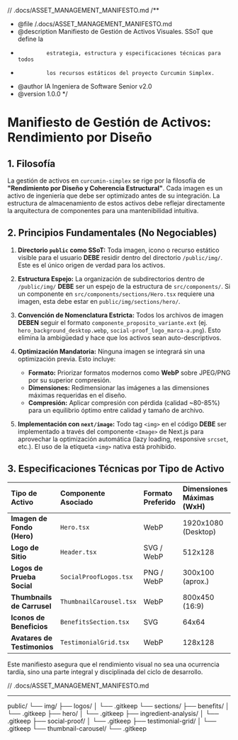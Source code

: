// .docs/ASSET_MANAGEMENT_MANIFESTO.md
/**
 * @file /.docs/ASSET_MANAGEMENT_MANIFESTO.md
 * @description Manifiesto de Gestión de Activos Visuales. SSoT que define la
 *              estrategia, estructura y especificaciones técnicas para todos
 *              los recursos estáticos del proyecto Curcumin Simplex.
 * @author IA Ingeniera de Software Senior v2.0
 * @version 1.0.0
 */

# Manifiesto de Gestión de Activos: Rendimiento por Diseño

## 1. Filosofía

La gestión de activos en `curcumin-simplex` se rige por la filosofía de **"Rendimiento por Diseño y Coherencia Estructural"**. Cada imagen es un activo de ingeniería que debe ser optimizado antes de su integración. La estructura de almacenamiento de estos activos debe reflejar directamente la arquitectura de componentes para una mantenibilidad intuitiva.

## 2. Principios Fundamentales (No Negociables)

1.  **Directorio `public` como SSoT:** Toda imagen, icono o recurso estático visible para el usuario **DEBE** residir dentro del directorio `/public/img/`. Este es el único origen de verdad para los activos.

2.  **Estructura Espejo:** La organización de subdirectorios dentro de `/public/img/` **DEBE** ser un espejo de la estructura de `src/components/`. Si un componente en `src/components/sections/Hero.tsx` requiere una imagen, esta debe estar en `public/img/sections/hero/`.

3.  **Convención de Nomenclatura Estricta:** Todos los archivos de imagen **DEBEN** seguir el formato `componente_proposito_variante.ext` (ej. `hero_background_desktop.webp`, `social-proof_logo_marca-a.png`). Esto elimina la ambigüedad y hace que los activos sean auto-descriptivos.

4.  **Optimización Mandatoria:** Ninguna imagen se integrará sin una optimización previa. Esto incluye:
    *   **Formato:** Priorizar formatos modernos como **WebP** sobre JPEG/PNG por su superior compresión.
    *   **Dimensiones:** Redimensionar las imágenes a las dimensiones máximas requeridas en el diseño.
    *   **Compresión:** Aplicar compresión con pérdida (calidad ~80-85%) para un equilibrio óptimo entre calidad y tamaño de archivo.

5.  **Implementación con `next/image`:** Todo tag `<img>` en el código **DEBE** ser implementado a través del componente `<Image>` de Next.js para aprovechar la optimización automática (lazy loading, responsive `srcset`, etc.). El uso de la etiqueta `<img>` nativa está prohibido.

## 3. Especificaciones Técnicas por Tipo de Activo

| Tipo de Activo | Componente Asociado | Formato Preferido | Dimensiones Máximas (WxH) | Calidad (Compresión) | Nomenclatura Ejemplo |
| :---| :--- | :--- | :--- | :--- | :--- |
| **Imagen de Fondo (Hero)** | `Hero.tsx` | WebP | 1920x1080 (Desktop) | 80% | `hero_background_desktop.webp` |
| **Logo de Sitio** | `Header.tsx` | SVG / WebP | 512x128 | 90% | `header_logo_principal.svg` |
| **Logos de Prueba Social** | `SocialProofLogos.tsx` | PNG / WebP | 300x100 (aprox.) | 90% | `social-proof_logo_anvisa.png` |
| **Thumbnails de Carrusel** | `ThumbnailCarousel.tsx`| WebP | 800x450 (16:9) | 85% | `carousel_actividad-aire-libre.webp` |
| **Iconos de Beneficios** | `BenefitsSection.tsx`| SVG | 64x64 | N/A | `benefits_icon_antioxidante.svg` |
| **Avatares de Testimonios**| `TestimonialGrid.tsx`| WebP | 128x128 | 85% | `testimonial_avatar_maria-g.webp` |

Este manifiesto asegura que el rendimiento visual no sea una ocurrencia tardía, sino una parte integral y disciplinada del ciclo de desarrollo.

// .docs/ASSET_MANAGEMENT_MANIFESTO.md

---
public/
└── img/
    ├── logos/
    │   └── .gitkeep
    └── sections/
        ├── benefits/
        │   └── .gitkeep
        ├── hero/
        │   └── .gitkeep
        ├── ingredient-analysis/
        │   └── .gitkeep
        ├── social-proof/
        │   └── .gitkeep
        ├── testimonial-grid/
        │   └── .gitkeep
        └── thumbnail-carousel/
            └── .gitkeep